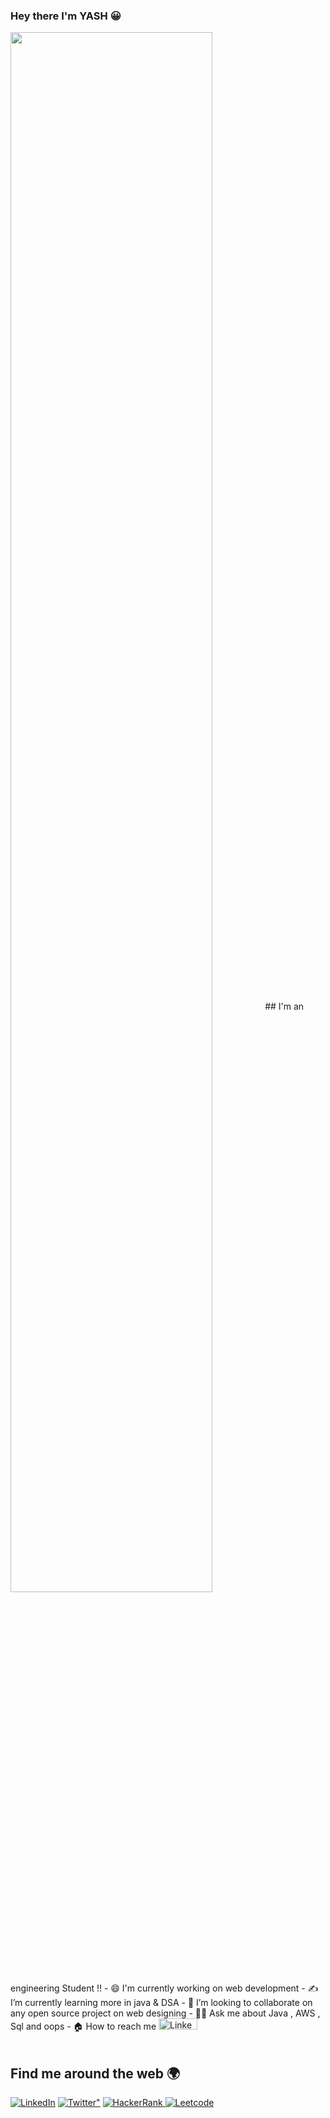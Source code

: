 ### Hey there I'm YASH :grinning:
<img src="https://rishavanand.github.io/static/images/greetings.gif" align="center" style="width: 80%" />
## I'm an engineering Student !! 
- 😄 I'm currently working on web development
- ✍️ I’m currently learning more in java & DSA   
- 👯 I’m looking to collaborate  on any open source project on web designing 
- 🙋‍♂️ Ask me about Java , AWS , Sql and oops
- 🏠 How to reach me  <a href="https://www.linkedin.com/in/yash-garg-8a0930213/"><img alt="LinkedIn" width="62px" height="18px" src="https://img.shields.io/badge/linkedin-%230077B5.svg?style=for-the-badge&logo=linkedin&logoColor=white"/></a>
<br/>
<br/>

## Find me around the web 🌍

<div align="left">
  <a href="https://www.linkedin.com/in/yash-garg-8a0930213/"><img alt="LinkedIn" src="https://img.shields.io/badge/linkedin-%230077B5.svg?style=for-the-badge&logo=linkedin&logoColor=white"/></a>
 <a href="https://twitter.com/anmol_twt"><img alt=Twitter" src="https://img.shields.io/badge/Twitter-%230077B5.svg?style=for-the-badge&logo=Twitter&logoColor=#1DA1F2"/></a>
 <a href="https://www.hackerrank.com/sharmaanmol313"> <img alt="HackerRank" src="https://img.shields.io/badge/Hackerrank-008000?style=for-the-badge&logo=HackerRank&logoColor=white" /></a><a href="https://leetcode.com/iAmAveneger/"> <img alt="Leetcode" src="https://img.shields.io/badge/dynamic/json?style=flat&labelColor=black&color=%23ffa116&label=Solved&query=solvedOverTotal&url=https%3A%2F%2Fleetcode-badge.vercel.app%2Fapi%2Fusers%2FiAmAveneger&logo=leetcode&logoColor=yellow"/></a>

</div>

<br/>
<br/>
